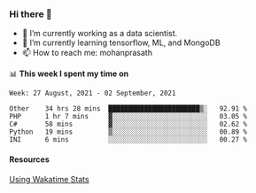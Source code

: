 ### Hi there 👋

- 🔭 I’m currently working as a data scientist.
- 🌱 I’m currently learning tensorflow, ML, and MongoDB
- 📫 How to reach me: mohanprasath

📊 **This week I spent my time on**
<!--START_SECTION:waka-->
```text
Week: 27 August, 2021 - 02 September, 2021

Other    34 hrs 28 mins  ███████████████████████▒░   92.91 % 
PHP      1 hr 7 mins     ▓░░░░░░░░░░░░░░░░░░░░░░░░   03.05 % 
C#       58 mins         ▓░░░░░░░░░░░░░░░░░░░░░░░░   02.62 % 
Python   19 mins         ▒░░░░░░░░░░░░░░░░░░░░░░░░   00.89 % 
INI      6 mins          ░░░░░░░░░░░░░░░░░░░░░░░░░   00.27 % 
```
<!--END_SECTION:waka-->

#### Resources
[Using Wakatime Stats](https://github.com/marketplace/actions/waka-readme)
